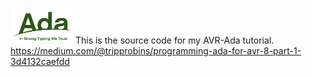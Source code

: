 ![Ada](https://github.com/RealTrippR/AVRADA-TUTORIAL/blob/main/Ada_horizon_green_logo_with_slogan.svg.jpg)
This is the source code for my AVR-Ada tutorial.
https://medium.com/@tripprobins/programming-ada-for-avr-8-part-1-3d4132caefdd
